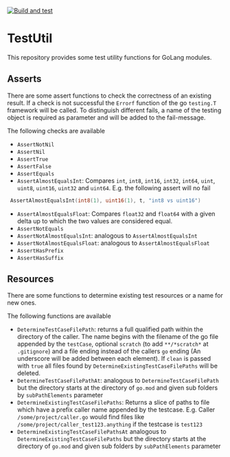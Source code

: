 [![Build and test](https://github.com/Ma-Vin/testutil/actions/workflows/go-build.yaml/badge.svg)](https://github.com/Ma-Vin/testutil/actions/workflows/go-build.yaml)

# TestUtil

This repository provides some test utility functions for GoLang modules.

## Asserts

There are some assert functions to check the correctness of an existing result. If a check is not successful the `Errorf` function of the go `testing.T` framework will be called. To distinguish different fails, a name of the testing object is required as parameter and will be added to the fail-message.

The following checks are available

* `AssertNotNil`
* `AssertNil`
* `AssertTrue`
* `AssertFalse`
* `AssertEquals`
* `AssertAlmostEqualsInt`: Compares `int`, `int8`, `int16`, `int32`, `int64`, `uint`, `uint8`, `uint16`, `uint32` and `uint64`. E.g. the following assert will no fail

``` Go
 AssertAlmostEqualsInt(int8(1), uint16(1), t, "int8 vs uint16")
```

* `AssertAlmostEqualsFloat`: Compares `float32` and `float64` with a given delta up to which the two values are considered equal.
* `AssertNotEquals`
* `AssertNotAlmostEqualsInt`: analogous to `AssertAlmostEqualsInt`
* `AssertNotAlmostEqualsFloat`: analogous to `AssertAlmostEqualsFloat`
* `AssertHasPrefix`
* `AssertHasSuffix`

## Resources

There are some functions to determine existing test resources or a name for new ones.

The following functions are available

* `DetermineTestCaseFilePath`: returns a full qualified path within the directory of the caller. The name begins with the filename of the go file appended by the `testCase`, optional `scratch` (to add `**/*scratch*` at `.gitignore`) and a file ending instead of the callers `go` ending (An underscore will be added between each element). If `clean` is passed with `true` all files found by `DetermineExistingTestCaseFilePaths` will be deleted.
* `DetermineTestCaseFilePathAt`: analogous to `DetermineTestCaseFilePath` but the directory starts at the directory of `go.mod` and given sub folders by `subPathElements` parameter
* `DetermineExistingTestCaseFilePaths`: Returns a slice of paths to file which have a prefix caller name appended by the testcase. E.g. Caller `/some/project/caller.go` would find files like `/some/project/caller_test123.anything` if the testcase is `test123`
* `DetermineExistingTestCaseFilePathsAt` analogous to `DetermineExistingTestCaseFilePaths` but the directory starts at the directory of `go.mod` and given sub folders by `subPathElements` parameter
